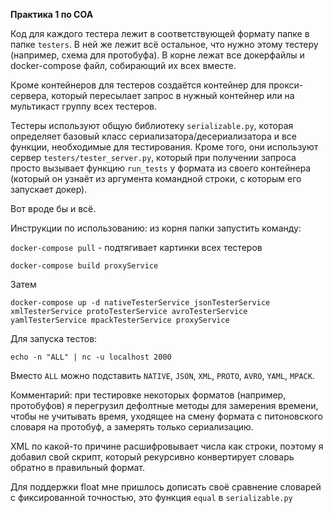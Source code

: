 **Практика 1 по СОА**

Код для каждого тестера лежит в соответствующей формату папке в папке `testers`. В ней же лежит всё остальное, что нужно этому тестеру (например, схема для протобуфа). В корне лежат все докерфайлы и docker-compose файл, собирающий их всех вместе.

Кроме контейнеров для тестеров создаётся контейнер для прокси-сервера, который пересылает запрос в нужный контейнер или на мультикаст группу всех тестеров.

Тестеры используют общую библиотеку `serializable.py`, которая определяет базовый класс сериализатора/десериализатора и все функции, необходимые для тестирования. Кроме того, они используют сервер `testers/tester_server.py`, который при получении запроса просто вызывает функцию `run_tests` у формата из своего контейнера (который он узнаёт из аргумента командной строки, с которым его запускает докер).

Вот вроде бы и всё.

Инструкции по использованию: из корня папки запустить команду:

`docker-compose pull` - подтягивает картинки всех тестеров

`docker-compose build proxyService`

Затем

`docker-compose up -d nativeTesterService jsonTesterService xmlTesterService protoTesterService avroTesterService yamlTesterService mpackTesterService proxyService`

Для запуска тестов:

`echo -n "ALL" | nc -u localhost 2000`

Вместо `ALL` можно подставить `NATIVE`, `JSON`, `XML`, `PROTO`, `AVRO`, `YAML`, `MPACK`.


Комментарий: при тестировке некоторых форматов (например, протобуфов) я перегрузил дефолтные методы для замерения времени, чтобы не учитывать время, уходящее на смену формата с питоновского словаря на протобуф, а замерять только сериализацию.

XML по какой-то причине расшифровывает числа как строки, поэтому я добавил свой скрипт, который рекурсивно конвертирует словарь обратно в правильный формат.

Для поддержки float мне пришлось дописать своё сравнение словарей с фиксированной точностью, это функция `equal` в `serializable.py`